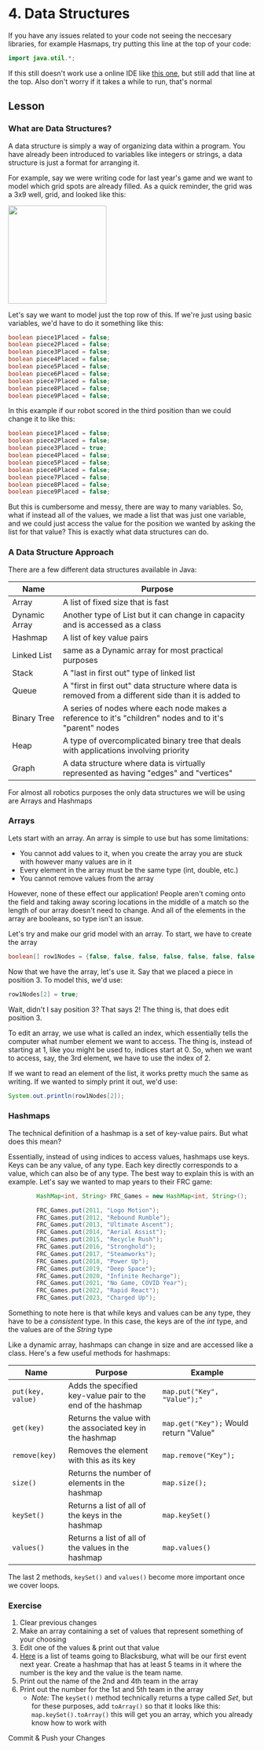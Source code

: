 # 4. Data Structures

If you have any issues related to your code not seeing the neccesary libraries, for example Hasmaps, try putting this line at the top of your code:
```java
import java.util.*; 
```
If this still doesn't work use a online IDE like [this one](https://www.w3schools.com/java/tryjava.asp?filename=demo_compiler), but still add that line at the top. Also don't worry if it takes a while to run, that's normal

## Lesson

### What are Data Structures?

A data structure is simply a way of organizing data within a program. You have already been introduced to variables like integers or strings, a data structure is just a format for arranging it. 

For example, say we were writing code for last year's game and we want to model which grid spots are already filled. As a quick reminder, the grid was a 3x9 well, grid, and looked like this:

<img src="https://i.ytimg.com/vi/J70qFwiUek0/maxresdefault.jpg" height="200">

Let's say we want to model just the top row of this. If we're just using basic variables, we'd have to do it something like this:

```java
boolean piece1Placed = false;
boolean piece2Placed = false;
boolean piece3Placed = false;
boolean piece4Placed = false;
boolean piece5Placed = false;
boolean piece6Placed = false;
boolean piece7Placed = false;
boolean piece8Placed = false;
boolean piece9Placed = false;
```
In this example if our robot scored in the third position than we could change it to like this:
```java
boolean piece1Placed = false;
boolean piece2Placed = false;
boolean piece3Placed = true;
boolean piece4Placed = false;
boolean piece5Placed = false;
boolean piece6Placed = false;
boolean piece7Placed = false;
boolean piece8Placed = false;
boolean piece9Placed = false;
```

But this is cumbersome and messy, there are way to many variables. So, what if instead all of the values, we made a list that was just one variable, and we could just access the value for the position we wanted by asking the list for that value? This is exactly what data structures can do.

### A Data Structure Approach

There are a few different data structures available in Java: 

|Name|Purpose|
|---|---|
|Array|A list of fixed size that is fast|
|Dynamic Array|Another type of List but it can change in capacity and is accessed as a class|
|Hashmap| A list of key value pairs|
|Linked List|same as a Dynamic array for most practical purposes|
|Stack| A "last in first out" type of linked list|
|Queue| A "first in first out" data structure where data is removed from a different side than it is added to|
|Binary Tree| A series of nodes where each node makes a reference to it's "children" nodes and to it's "parent" nodes|
|Heap| A type of overcomplicated binary tree that deals with applications involving priority|
|Graph| A data structure where data is virtually represented as having "edges" and "vertices"|

For almost all robotics purposes the only data structures we will be using are Arrays and Hashmaps

### Arrays

Lets start with an array. An array is simple to use but has some limitations: 
- You cannot add values to it, when you create the array you are stuck with however many values are in it
- Every element in the array must be the same type (int, double, etc.)
- You cannot remove values from the array

However, none of these effect our application! People aren't coming onto the field and taking away scoring locations in the middle of a match so the length of our array doesn't need to change. And all of the elements in the array are booleans, so type isn't an issue.

Let's try and make our grid model with an array. To start, we have to create the array
```java
boolean[] row1Nodes = {false, false, false, false, false, false, false, false, false};
```

Now that we have the array, let's use it. Say that we placed a piece in position 3. To model this, we'd use:
```java
row1Nodes[2] = true;
```

Wait, didn't I say position 3? That says 2! The thing is, that does edit position 3. 

To edit an array, we use what is called an index, which essentially tells the computer what number element we want to access. The thing is, instead of starting at 1, like you might be used to, indices start at 0. So, when we want to access, say, the 3rd element, we have to use the index of 2. 

If we want to read an element of the list, it works pretty much the same as writing. If we wanted to simply print it out, we'd use:
```java
System.out.println(row1Nodes[2]);
```

### Hashmaps

The technical definition of a hashmap is a set of key-value pairs. But what does this mean? 

Essentially, instead of using indices to access values, hashmaps use keys. Keys can be any value, of any type. Each key directly corresponds to a value, which can also be of any type. The best way to explain this is with an example. Let's say we wanted to map years to their FRC game:

```java
	    HashMap<int, String> FRC_Games = new HashMap<int, String>();

        FRC_Games.put(2011, "Logo Motion");
        FRC_Games.put(2012, "Rebound Rumble");
        FRC_Games.put(2013, "Ultimate Ascent");
        FRC_Games.put(2014, "Aerial Assist");
        FRC_Games.put(2015, "Recycle Rush");
        FRC_Games.put(2016, "Stronghold");
        FRC_Games.put(2017, "Steamworks");
        FRC_Games.put(2018, "Power Up");
        FRC_Games.put(2019, "Deep Space");
        FRC_Games.put(2020, "Infinite Recharge");
        FRC_Games.put(2021, "No Game, COVID Year");
        FRC_Games.put(2022, "Rapid React");
        FRC_Games.put(2023, "Charged Up");
```

Something to note here is that while keys and values can be any type, they have to be a *consistent* type. In this case, the keys are of the *int* type, and the values are of the *String* type

Like a dynamic array, hashmaps can change in size and are accessed like a class. Here's a few useful methods for hashmaps:

|Name|Purpose|Example|
|---|---|---|
|`put(key, value)`|Adds the specified key-value pair to the end of the hashmap|`map.put("Key", "Value");"`|
|`get(key)`|Returns the value with the associated key in the hashmap|`map.get("Key");` Would return "Value"|
|`remove(key)`| Removes the element with this as its key|`map.remove("Key");`|
|`size()`| Returns the number of elements in the hashmap|`map.size();`|
|`keySet()`| Returns a list of all of the keys in the hashmap|`map.keySet()`|
|`values()`| Returns a list of all of the values in the hashmap|`map.values()`|

The last 2 methods, `keySet()` and `values()` become more important once we cover loops.

### Exercise 

1. Clear previous changes
2. Make an array containing a set of values that represent something of your choosing
3. Edit one of the values & print out that value
4. [Here](https://www.thebluealliance.com/event/2024vabla) is a list of teams going to Blacksburg, what will be our first event next year. Create a hashmap that has at least 5 teams in it where the number is the key and the value is the team name.
5. Print out the name of the 2nd and 4th team in the array
6. Print out the number for the 1st and 5th team in the array
   - *Note:* The `keySet()` method technically returns a type called *Set*, but for these purposes, add `toArray()` so that it looks like this: `map.keySet().toArray()` this will get you an array, which you already know how to work with

Commit & Push your Changes